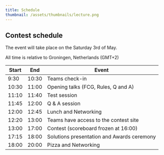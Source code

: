 ```yaml
---
title: Schedule
thumbnail: /assets/thumbnails/lecture.png
---
```


## Contest schedule

The event will take place on the Saturday 3rd of May.

All time is relative to Groningen, Netherlands (GMT+2)

| Start | End   | Event                                      |
| ----- | ----- | ------------------------------------------ |
| 9:30  | 10:30 | Teams check-in                             |
| 10:30 | 11:00 | Opening talks (FCG, Rules, Q and A)        |
| 11:10 | 11:40 | Test session                               |
| 11:45 | 12:00 | Q & A session                              |
| 12:00 | 12:45 | Lunch and Networking                       |
| 12:20 | 13:00 | Teams have access to the contest site      |
| 13:00 | 17:00 | Contest (scoreboard frozen at 16:00)       |
| 17:15 | 18:00 | Solutions presentation and Awards ceremony |
| 18:00 | 20:00 | Pizza and Networking                       |
